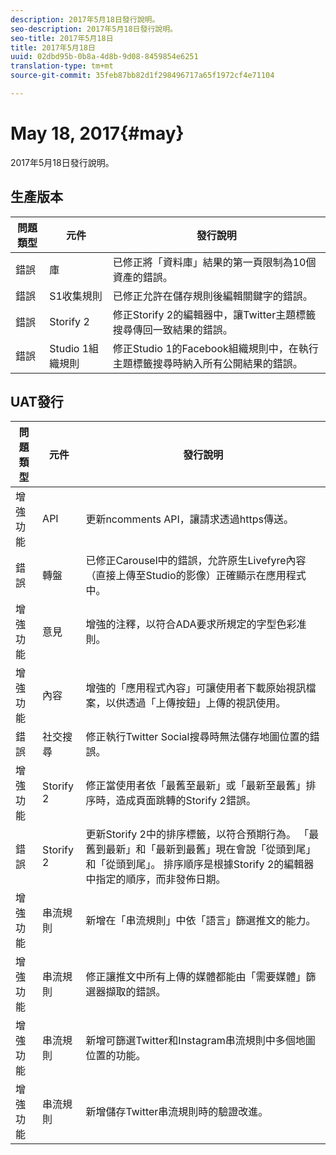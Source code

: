 ```yaml
---
description: 2017年5月18日發行說明。
seo-description: 2017年5月18日發行說明。
seo-title: 2017年5月18日
title: 2017年5月18日
uuid: 02dbd95b-0b8a-4d8b-9d08-8459854e6251
translation-type: tm+mt
source-git-commit: 35feb87bb82d1f298496717a65f1972cf4e71104

---
```



# May 18, 2017{#may}

2017年5月18日發行說明。

## 生產版本

| **問題類型** | **元件** | **發行說明** |
|---|---|---|
| 錯誤 | 庫 | 已修正將「資料庫」結果的第一頁限制為10個資產的錯誤。 |
| 錯誤 | S1收集規則 | 已修正允許在儲存規則後編輯關鍵字的錯誤。 |
| 錯誤 | Storify 2 | 修正Storify 2的編輯器中，讓Twitter主題標籤搜尋傳回一致結果的錯誤。 |
| 錯誤 | Studio 1組織規則 | 修正Studio 1的Facebook組織規則中，在執行主題標籤搜尋時納入所有公開結果的錯誤。 |

## UAT發行

| **問題類型** | **元件** | **發行說明** |
|---|---|---|
| 增強功能 | API | 更新ncomments API，讓請求透過https傳送。 |
| 錯誤 | 轉盤 | 已修正Carousel中的錯誤，允許原生Livefyre內容（直接上傳至Studio的影像）正確顯示在應用程式中。 |
| 增強功能 | 意見 | 增強的注釋，以符合ADA要求所規定的字型色彩准則。 |
| 增強功能 | 內容 | 增強的「應用程式內容」可讓使用者下載原始視訊檔案，以供透過「上傳按鈕」上傳的視訊使用。 |
| 錯誤 | 社交搜尋 | 修正執行Twitter Social搜尋時無法儲存地圖位置的錯誤。 |
| 增強功能 | Storify 2 | 修正當使用者依「最舊至最新」或「最新至最舊」排序時，造成頁面跳轉的Storify 2錯誤。 |
| 錯誤 | Storify 2 | 更新Storify 2中的排序標籤，以符合預期行為。 「最舊到最新」和「最新到最舊」現在會說「從頭到尾」和「從頭到尾」。 排序順序是根據Storify 2的編輯器中指定的順序，而非發佈日期。 |
| 增強功能 | 串流規則 | 新增在「串流規則」中依「語言」篩選推文的能力。 |
| 增強功能 | 串流規則 | 修正讓推文中所有上傳的媒體都能由「需要媒體」篩選器擷取的錯誤。 |
| 增強功能 | 串流規則 | 新增可篩選Twitter和Instagram串流規則中多個地圖位置的功能。 |
| 增強功能 | 串流規則 | 新增儲存Twitter串流規則時的驗證改進。 |

